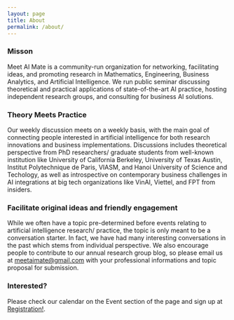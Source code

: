 ```yaml
---
layout: page
title: About
permalink: /about/
---
```

### Misson

Meet AI Mate is a community-run organization for networking, facilitating ideas, and promoting research in Mathematics, Engineering, Business Analytics, and Artificial Intelligence. We run public seminar discussing theoretical and practical applications of state-of-the-art AI practice, hosting independent research groups, and consulting for business AI solutions. 

### Theory Meets Practice

Our weekly discussion meets on a weekly basis, with the main goal of connecting people interested in artificial intelligence for both research innovations and business implementations. Discussions includes theoretical perspective from PhD researchers/ graduate students from well-known institution like University of California Berkeley, University of Texas Austin, Institut Polytechnique de Paris, VIASM, and Hanoi University of Science and Techology, as well as introspective on contemporary business challenges in AI integrations at big tech organizations like VinAI, Viettel, and FPT from insiders. 

### Facilitate original ideas and friendly engagement

While we often have a topic pre-determined before events relating to artificial intelligence research/ practice, the topic is only meant to be a conversation starter. In fact, we have had many interesting conversations in the past which stems from individual perspective. We also encourage people to contribute to our annual research group blog, so please email us at meetaimate@gmail.com with your professional informations and topic proposal for submission.

### Interested?
Please check our calendar on the Event section of the page and sign up at [Registration!](https://forms.gle/gyWxgmjeABerxWhq8).